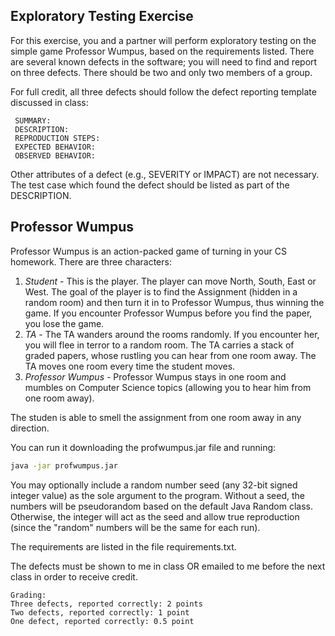 ## Exploratory Testing Exercise

For this exercise, you and a partner will perform exploratory testing on the simple game Professor Wumpus, based on the requirements listed.  There are several known defects in the software; you will need to find and report on three defects.  There should be two and only two members of a group.

For full credit, all three defects should follow the defect reporting template discussed in class:

	 SUMMARY:
	 DESCRIPTION:
	 REPRODUCTION STEPS:
	 EXPECTED BEHAVIOR:
	 OBSERVED BEHAVIOR:

Other attributes of a defect (e.g., SEVERITY or IMPACT) are not necessary.  The test case which found the defect should be listed as part of the DESCRIPTION.

## Professor Wumpus
Professor Wumpus is an action-packed game of turning in your CS homework.  There are three characters:

1. *Student* - This is the player.  The player can move North, South, East or West.  The goal of the player is to find the Assignment (hidden in a random room) and then turn it in to Professor Wumpus, thus winning the game.  If you encounter Professor Wumpus before you find the paper, you lose the game.
2. *TA* - The TA wanders around the rooms randomly.  If you encounter her, you will flee in terror to a random room.  The TA carries a stack of graded papers, whose rustling you can hear from one room away.  The TA moves one room every time the student moves.
3. *Professor Wumpus* - Professor Wumpus stays in one room and mumbles on Computer Science topics (allowing you to hear him from one room away).

The studen is able to smell the assignment from one room away in any direction.

You can run it downloading the profwumpus.jar file and running:
```bash
java -jar profwumpus.jar
```

You may optionally include a random number seed (any 32-bit signed integer value) as the sole argument to the program.  Without a seed, the numbers will be pseudorandom based on the default Java Random class.  Otherwise, the integer will act as the seed and allow true reproduction (since the "random" numbers will be the same for each run).

The requirements are listed in the file requirements.txt.

The defects must be shown to me in class OR emailed to me before the next class in order to receive credit.

```
Grading:
Three defects, reported correctly: 2 points
Two defects, reported correctly: 1 point
One defect, reported correctly: 0.5 point
```

 
